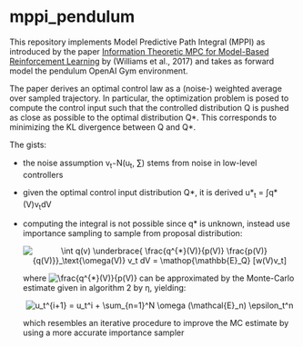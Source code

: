 # mppi_pendulum
This repository implements Model Predictive Path Integral (MPPI) as introduced by the paper 
[Information Theoretic MPC for Model-Based Reinforcement Learning](https://ieeexplore.ieee.org/document/7989202/) by 
(Williams et al., 2017) and takes as forward model the pendulum OpenAI Gym environment.

The paper derives an optimal control law as a (noise-) weighted average over sampled trajectory. In particular, 
the optimization problem is posed to compute the control input such that the controlled distribution Q is pushed as close as possible to the optimal distribution Q*. This corresponds to minimizing the KL divergence between Q and Q*.

The gists:
- the noise assumption v<sub>t</sub> &#820; N(u<sub>t</sub>, &sum;) stems from noise in low-level controllers
- given the optimal control input distribution Q*, it is derived u*<sub>t</sub> = &#8747;q*(V)v<sub>t</sub>dV
- computing the integral is not possible since q* is unknown, instead use importance sampling to sample from proposal distribution: 
  
  <p align="center">
  <img src="https://latex.codecogs.com/svg.latex?\int&space;q(v)&space;\underbrace{&space;\frac{q^{*}(V)}{p(V)}&space;\frac{p(V)}{q(V)}}_\text{w(V)}&space;v_t&space;dV&space;=&space;\mathop{\mathbb{E}_Q}&space;[w(V)v_t]" title="\int q(v) \underbrace{ \frac{q^{*}(V)}{p(V)} \frac{p(V)}{q(V)}}_\text{\omega(V)} v_t dV = \mathop{\mathbb{E}_Q} [w(V)v_t]" />
  </p>
  
  where <img src="https://latex.codecogs.com/svg.latex?\frac{q^{*}(V)}{p(V)}" title="\frac{q^{*}(V)}{p(V)}" /> can be approximated by the Monte-Carlo estimate given in algorithm 2 by &eta;, yielding:
    <p align="center">
  <img src="https://latex.codecogs.com/svg.latex?u_t^{i&plus;1}&space;=&space;u_t^i&space;&plus;&space;\sum_{n=1}^N&space;\omega&space;(\mathcal{E}_n)&space;\epsilon_t^n" title="u_t^{i+1} = u_t^i + \sum_{n=1}^N \omega (\mathcal{E}_n) \epsilon_t^n" />
    </p>
  which resembles an iterative procedure to improve the MC estimate by using a more accurate importance sampler
  

